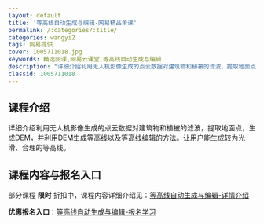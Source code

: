 ```yaml
---
layout: default
title: '等高线自动生成与编辑-网易精品单课'
permalink: /:categories/:title/
categories: wangyi2
tags: 网易提供
cover: 1005711018.jpg
keywords: 精选网课,网易云课堂,等高线自动生成与编辑
description: "详细介绍利用无人机影像生成的点云数据对建筑物和植被的滤波，提取地面点，生成DEM，并利用DEM生成等高线以及等高线编辑的方法。让用户能生成较为光滑、合理的等高线。等高线自动生成与编辑"
classid: 1005711018
---
```


## 课程介绍

详细介绍利用无人机影像生成的点云数据对建筑物和植被的滤波，提取地面点，生成DEM，并利用DEM生成等高线以及等高线编辑的方法。让用户能生成较为光滑、合理的等高线。

## 课程内容与报名入口

部分课程 **限时** 折扣中，课程内容详细介绍见：[等高线自动生成与编辑-详情介绍](https://study.163.com/course/introduction/1005711018.htm?share=1&shareId=1025206652&utm_campaign=share&utm_medium=iphoneShare&utm_source=&utm_u=1025206652)

**优惠报名入口**：[等高线自动生成与编辑-报名学习](https://study.163.com/course/introduction/1005711018.htm?share=1&shareId=1025206652&utm_campaign=share&utm_medium=iphoneShare&utm_source=&utm_u=1025206652)

